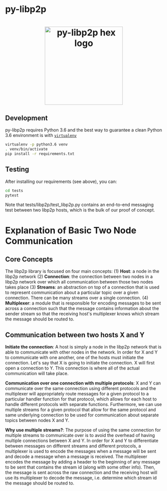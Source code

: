 # py-libp2p

<h1 align="center">
  <img width="250" align="center" src="https://github.com/zixuanzh/py-libp2p/blob/master/assets/py-libp2p-logo.png?raw=true" alt="py-libp2p hex logo" />
</h1>

## Development

py-libp2p requires Python 3.6 and the best way to guarantee a clean Python 3.6 environment is with [`virtualenv`](https://virtualenv.pypa.io/en/stable/)

```sh
virtualenv -p python3.6 venv
. venv/bin/activate
pip install -r requirements.txt
```

## Testing

After installing our requirements (see above), you can:
```sh
cd tests
pytest
```
Note that tests/libp2p/test_libp2p.py contains an end-to-end messaging test between two libp2p hosts, which is the bulk of our proof of concept.

# Explanation of Basic Two Node Communication

## Core Concepts

The libp2p library is focused on four main concepts: 
(1) **Host**: a node in the libp2p network
(2) **Connection**: the connection between two nodes in a libp2p network over which all communication between those two nodes takes place
(3) **Streams**: an abstraction on top of a connection that is used to represent communication about a particular topic over a given connection. There can be many streams over a single connection.
(4) **Multiplexer**: a module that is responsible for encoding messages to be sent across a connection such that the message contains information about the sender stream so that the receiving host's multiplexer knows which stream the message should be routed to.

## Communication between two hosts X and Y
**Initiate the connection**: A host is simply a node in the libp2p network that is able to communicate with other nodes in the network. In order for X and Y to communicate with one another, one of the hosts must initiate the connection.  Let's say that X is going to initiate the connection. X will first open a connection to Y. This connection is where all of the actual communication will take place. 

**Communication over one connection with multiple protocols**: X and Y can communicate over the same connection using different protocols and the multiplexer will appropriately route messages for a given protocol to a particular handler function for that protocol, which allows for each host to handle different protocols with separate functions. Furthermore, we can use multiple streams for a given protocol that allow for the same protocol and same underlying connection to be used for communication about separate topics between nodes X and Y. 

**Why use multiple streams?**: The purpose of using the same connection for multiple streams to communicate over is to avoid the overhead of having multiple connections between X and Y. In order for X and Y to differentiate between messages on different streams and different protocols, a multiplexer is used to encode the messages when a message will be sent and decode a message when a message is received. The multiplexer encodes the message by adding a header to the beginning of any message to be sent that contains the stream id (along with some other info). Then, the message is sent across the raw connection and the receiving host will use its multiplexer to decode the message, i.e. determine which stream id the message should be routed to.
